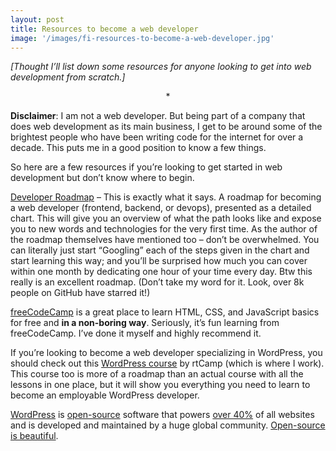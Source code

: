 ```yaml
---
layout: post
title: Resources to become a web developer
image: '/images/fi-resources-to-become-a-web-developer.jpg'
---
```


*[Thought I’ll list down some resources for anyone looking to get into web development from scratch.]*

<p style="text-align: center">*</p>

**Disclaimer**: I am not a web developer. But being part of a company that does web development as its main business, I get to be around some of the brightest people who have been writing code for the internet for over a decade. This puts me in a good position to know a few things.

So here are a few resources if you’re looking to get started in web development but don’t know where to begin.

[Developer Roadmap](https://github.com/kamranahmedse/developer-roadmap) – This is exactly what it says. A roadmap for becoming a web developer (frontend, backend, or devops), presented as a detailed chart. This will give you an overview of what the path looks like and expose you to new words and technologies for the very first time. As the author of the roadmap themselves have mentioned too – don’t be overwhelmed. You can literally just start “Googling” each of the steps given in the chart and start learning this way; and you’ll be surprised how much you can cover within one month by dedicating one hour of your time every day. Btw this really is an excellent roadmap. (Don’t take my word for it. Look, over 8k people on GitHub have starred it!)

[freeCodeCamp](https://www.freecodecamp.org/) is a great place to learn HTML, CSS, and JavaScript basics for free and **in a non-boring way**. Seriously, it’s fun learning from freeCodeCamp. I’ve done it myself and highly recommend it.

If you’re looking to become a web developer specializing in WordPress, you should check out this [WordPress course](https://learn.rtcamp.com/courses/wordpress-training/) by rtCamp (which is where I work). This course too is more of a roadmap than an actual course with all the lessons in one place, but it will show you everything you need to learn to become an employable WordPress developer.

[WordPress](https://wordpress.org/) is [open-source](https://opensource.org/faq) software that powers [over 40%](https://w3techs.com/technologies/overview/content_management) of all websites and is developed and maintained by a huge global community. [Open-source is beautiful](https://yoast.com/open-source-story/).